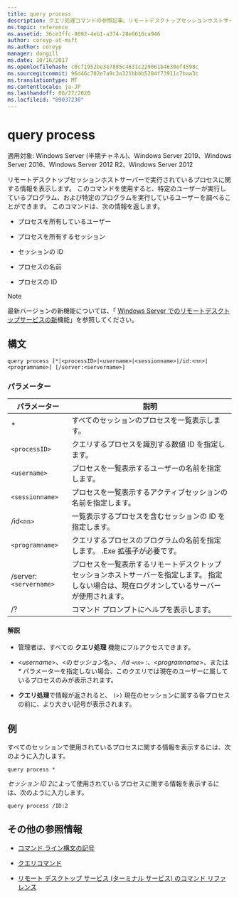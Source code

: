```yaml
---
title: query process
description: クエリ処理コマンドの参照記事。リモートデスクトップセッションホストサーバーで実行されているプロセスに関する情報を表示します。
ms.topic: reference
ms.assetid: 36ce3ffc-0092-4eb1-a374-28e6616ca946
author: coreyp-at-msft
ms.author: coreyp
manager: dongill
ms.date: 10/16/2017
ms.openlocfilehash: c0cf1952be3e7885c4631c229061b4630ef4598c
ms.sourcegitcommit: 96d46c702e7a9c3a321bbbb5284f73911c7baa3c
ms.translationtype: MT
ms.contentlocale: ja-JP
ms.lasthandoff: 08/27/2020
ms.locfileid: "89037230"
---
```

# <a name="query-process"></a>query process

適用対象: Windows Server (半期チャネル)、Windows Server 2019、Windows Server 2016、Windows Server 2012 R2、Windows Server 2012

リモートデスクトップセッションホストサーバーで実行されているプロセスに関する情報を表示します。 このコマンドを使用すると、特定のユーザーが実行しているプログラム、および特定のプログラムを実行しているユーザーを調べることができます。 このコマンドは、次の情報を返します。

- プロセスを所有しているユーザー

- プロセスを所有するセッション

- セッションの ID

- プロセスの名前

- プロセスの ID

> [!NOTE]
> 最新バージョンの新機能については、「 [Windows Server でのリモートデスクトップサービスの新](/previous-versions/windows/it-pro/windows-server-2012-r2-and-2012/dn283323(v=ws.11))機能」を参照してください。

## <a name="syntax"></a>構文

```
query process [*|<processID>|<username>|<sessionname>|/id:<nn>|<programname>] [/server:<servername>]
```

### <a name="parameters"></a>パラメーター

| パラメーター | 説明 |
|--|--|
| * | すべてのセッションのプロセスを一覧表示します。 |
| `<processID>` | クエリするプロセスを識別する数値 ID を指定します。 |
| `<username>` | プロセスを一覧表示するユーザーの名前を指定します。 |
| `<sessionname>` | プロセスを一覧表示するアクティブセッションの名前を指定します。 |
| /id`<nn>` | 一覧表示するプロセスを含むセッションの ID を指定します。 |
| `<programname>` | クエリするプロセスのプログラムの名前を指定します。 .Exe 拡張子が必要です。 |
| /server:`<servername>` | プロセスを一覧表示するリモートデスクトップセッションホストサーバーを指定します。 指定しない場合は、現在ログオンしているサーバーが使用されます。 |
| /? | コマンド プロンプトにヘルプを表示します。 |

#### <a name="remarks"></a>解説

- 管理者は、すべての **クエリ処理** 機能にフルアクセスできます。

- <*username*>、<の*セッション*名>、 */id `<nn>` :*、<*programname*>、または *&#42;* パラメーターを指定しない場合、このクエリでは現在のユーザーに属しているプロセスのみが表示されます。

- **クエリ処理**で情報が返されると、 `(>)` 現在のセッションに属する各プロセスの前に、より大きい記号が表示されます。

## <a name="examples"></a>例

すべてのセッションで使用されているプロセスに関する情報を表示するには、次のように入力します。

```
query process *
```

*セッション ID 2*によって使用されているプロセスに関する情報を表示するには、次のように入力します。

```
query process /ID:2
```

## <a name="additional-references"></a>その他の参照情報

- [コマンド ライン構文の記号](command-line-syntax-key.md)

- [クエリコマンド](query.md)

- [リモート デスクトップ サービス (ターミナル サービス) のコマンド リファレンス](remote-desktop-services-terminal-services-command-reference.md)
